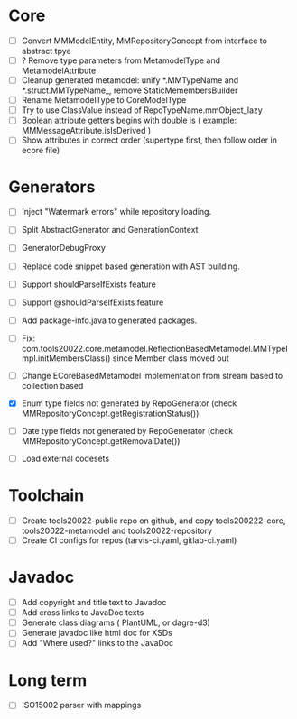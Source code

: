 # Core
- [ ] Convert MMModelEntity, MMRepositoryConcept from interface to abstract tpye
- [ ] ? Remove type parameters from MetamodelType and MetamodelAttribute
- [ ] Cleanup generated metamodel: unify *.MMTypeName and *.struct.MMTypeName_, remove StaticMemembersBuilder 
- [ ] Rename MetamodelType to CoreModelType
- [ ] Try to use ClassValue instead of RepoTypeName.mmObject_lazy
- [ ] Boolean attribute getters begins with double is ( example:  MMMessageAttribute.isIsDerived )
- [ ] Show attributes in correct order (supertype first, then follow order in ecore file)

# Generators
- [ ] Inject "Watermark errors" while repository loading. 
- [ ] Split AbstractGenerator and GenerationContext
- [ ] GeneratorDebugProxy 
- [ ] Replace code snippet based generation with AST building. 
- [ ] Support shouldParseIfExists feature
- [ ] Support @shouldParseIfExists feature
- [ ] Add package-info.java to generated packages.  
- [ ] Fix: com.tools20022.core.metamodel.ReflectionBasedMetamodel.MMTypeImpl.initMembersClass() since Member class moved out
- [ ] Change ECoreBasedMetamodel implementation from stream based to collection based 
- [x] Enum type fields not generated by RepoGenerator  (check MMRepositoryConcept.getRegistrationStatus())
- [ ] Date type fields not generated by RepoGenerator (check MMRepositoryConcept.getRemovalDate())
- [ ] Load external codesets  


# Toolchain
- [ ] Create tools20022-public repo on github, and copy tools200222-core, tools20022-metamodel and tools20022-repository  
- [ ] Create CI configs for repos (tarvis-ci.yaml, gitlab-ci.yaml)

# Javadoc
- [ ] Add copyright and title text to Javadoc
- [ ] Add cross links to JavaDoc texts
- [ ] Generate class diagrams ( PlantUML, or dagre-d3)
- [ ] Generate javadoc like html doc for XSDs 
- [ ] Add "Where used?" links to the JavaDoc

# Long term
- [ ] ISO15002 parser with mappings 